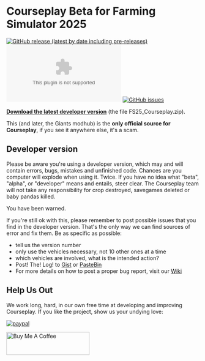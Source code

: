 # Courseplay Beta for Farming Simulator 2025

<!-- [![Modhub release](https://img.shields.io/badge/Modhub%20Release-Modification-blue.svg)](https://www.farming-simulator.com/mod.php?mod_id=248390title=fs2022)-->
[![GitHub release (latest by date including pre-releases)](https://img.shields.io/github/v/release/Courseplay/Courseplay_FS25?include_prereleases&style=flat-square&label=Github+Release)](https://github.com/Courseplay/Courseplay_FS25/releases/latest)
[![GitHub Pre-Releases (by Asset)](https://img.shields.io/github/downloads-pre/Courseplay/Courseplay_FS25/latest/FS25_Courseplay.zip?style=flat-square)](https://github.com/Courseplay/Courseplay_FS22/releases/latest/download/FS22_Courseplay.zip)
[![GitHub issues](https://img.shields.io/github/issues/Courseplay/Courseplay_FS25?style=flat-square)](https://github.com/Courseplay/Courseplay_FS22/issues)

**[Download the latest developer version](https://github.com/Courseplay/Courseplay_FS25/releases/latest)** (the file FS25_Courseplay.zip).

<!-- **[Courseplay Website](https://courseplay.github.io/Courseplay_FS25.github.io/)** -->


This (and later, the Giants modhub) is the **only official source for Courseplay**,
if you see it anywhere else, it's a scam.

## Developer version

Please be aware you're using a developer version, which may and will contain errors, bugs, mistakes and unfinished code. Chances are you computer will explode when using it. Twice. If you have no idea what "beta", "alpha", or "developer" means and entails, steer clear. The Courseplay team will not take any responsibility for crop destroyed, savegames deleted or baby pandas killed.

You have been warned.

If you're still ok with this, please remember to post possible issues that you find in the developer version. That's the only way we can find sources of error and fix them.
Be as specific as possible:

* tell us the version number
* only use the vehicles necessary, not 10 other ones at a time
* which vehicles are involved, what is the intended action?
* Post! The! Log! to [Gist](https://gist.github.com/) or [PasteBin](http://pastebin.com/)
* For more details on how to post a proper bug report, visit our [Wiki](https://github.com/Courseplay/Courseplay_FS25/wiki)


## Help Us Out

We work long, hard, in our own free time at developing and improving Courseplay. If you like the project, show us your undying love:

[![paypal](https://www.paypalobjects.com/en_US/i/btn/btn_donateCC_LG.gif)](https://www.paypal.com/cgi-bin/webscr?cmd=_donations&business=7PDM2P6HQ5D56&item_name=Promote+the+development+of+Courseplay&currency_code=EUR&source=url)

<a href="https://www.buymeacoffee.com/courseplay" target="_blank"><img src="https://cdn.buymeacoffee.com/buttons/v2/default-yellow.png" alt="Buy Me A Coffee" style="height: 60px !important;width: 217px !important;" ></a>
